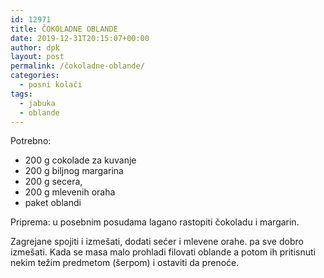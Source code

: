 ```yaml
---
id: 12971
title: ČOKOLADNE OBLANDE 
date: 2019-12-31T20:15:07+00:00
author: dpk
layout: post
permalink: /čokoladne-oblande/
categories:
  - posni kolači
tags:
  - jabuka
  - oblande
---
```

Potrebno: 

* 200 g cokolade za kuvanje 
* 200 g biljnog margarina 
* 200 g secera, 
* 200 g mlevenih oraha 
* paket oblandi

Priprema: u posebnim posudama lagano rastopiti čokoladu i margarin. 

Zagrejane spojiti i izmešati, dodati sećer i mlevene orahe. pa sve dobro izmešati. Kada se masa malo prohladi filovati oblande a potom ih pritisnuti nekim težim predmetom (šerpom) i ostaviti da prenoće.
